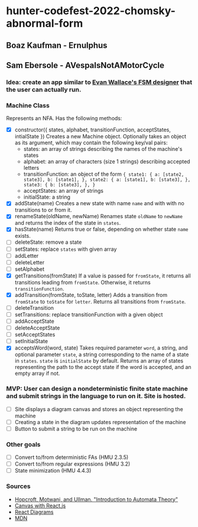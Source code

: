 # hunter-codefest-2022-chomsky-abnormal-form

## Boaz Kaufman - Ernulphus  
## Sam Ebersole - AVespaIsNotAMotorCycle  
  
### Idea: create an app similar to [Evan Wallace's FSM designer](https://madebyevan.com/fsm/) that the user can actually run.  

### Machine Class
Represents an NFA.
Has the following methods:
- [X] constructor({ states, alphabet, transitionFunction, acceptStates, intialState })
Creates a new Machine object. Optionally takes an object as its argument, which may contain the following key/val pairs:
  - states: an array of strings describing the names of the machine's states
  - alphabet: an array of characters (size 1 strings) describing accepted letters
  - transitionFunction: an object of the form
  `{
     state1: {
       a: [state2, state3],
       b: [state1],
     },
     state2: {
       a: [state1],
       b: [state3],
     },
     state3: {
       b: [state3],
     },
   }`
  - acceptStates: an array of strings
  - initialState: a string
- [X] addState(name)
Creates a new state with name `name` and with with no transitions to or from it.
- [X] renameState(oldName, newName)
Renames state `oldName` to `newName` and returns the index of the state in `states`.
- [X] hasState(name)
Returns true or false, depending on whether state `name` exists.
- [ ] deleteState: remove a state
- [ ] setStates: replace `states` with given array
- [ ] addLetter
- [ ] deleteLetter
- [ ] setAlphabet
- [X] getTransitions(fromState)
If a value is passed for `fromState`, it returns all transitions leading from `fromState`.
Otherwise, it returns `transitionFunction`.
- [X] addTransition(fromState, toState, letter)
Adds a transition from `fromState` to `toState` for `letter`.
Returns all transitions from `fromState`.
- [ ] deleteTransition
- [ ] setTransitions: replace transitionFunction with a given object
- [ ] addAcceptState
- [ ] deleteAcceptState
- [ ] setAcceptStates
- [ ] setInitialState
- [X] acceptsWord(word, state)
Takes required parameter `word`, a string, and optional parameter `state`, a string corresponding to the name of a state in `states`. `state` is `initialState` by default. Returns an array of states representing the path to the accept state if the word is accepted, and an empty array if not.

### MVP: User can design a nondeterministic finite state machine and submit strings in the language to run on it. Site is hosted.  
  - [ ] Site displays a diagram canvas and stores an object representing the machine
  - [ ] Creating a state in the diagram updates representation of the machine
  - [ ] Button to submit a string to be run on the machine
  
### Other goals
- [ ] Convert to/from deterministic FAs (HMU 2.3.5)
- [ ] Convert to/from regular expressions (HMU 3.2)
- [ ] State minimization (HMU 4.4.3)

### Sources
- [Hopcroft, Motwani, and Ullman. "Introduction to Automata Theory"](https://drive.google.com/file/d/1g4hUYRvxS7RJSSK9PnZhcbIAkUYvFMSA/view?usp=sharing)
- [Canvas with React.js](https://medium.com/@pdx.lucasm/canvas-with-react-js-32e133c05258)
- [React Diagrams](https://github.com/projectstorm/react-diagrams)
- [MDN](https://developer.mozilla.org/en-US/docs/Web/API/Canvas_API/Tutorial/Drawing_shapes)
